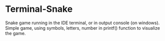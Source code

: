 # Terminal-Snake
Snake game running in the IDE terminal, or in output console (on windows). Simple game, using symbols, letters, number in printf() function to visualize the game.
